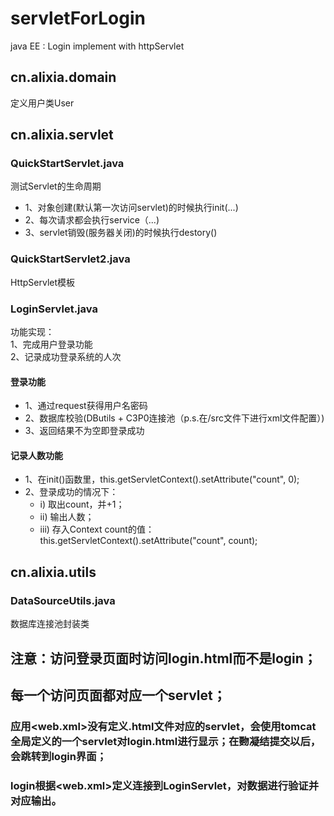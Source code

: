 # servletForLogin
java EE : Login implement with httpServlet

## cn.alixia.domain
定义用户类User
## cn.alixia.servlet
### QuickStartServlet.java
测试Servlet的生命周期<br />
* 1、对象创建(默认第一次访问servlet)的时候执行init(...)
* 2、每次请求都会执行service（...)
* 3、servlet销毁(服务器关闭)的时候执行destory()
### QuickStartServlet2.java
HttpServlet模板
### LoginServlet.java
功能实现：<br />
1、完成用户登录功能<br />
2、记录成功登录系统的人次
#### 登录功能
* 1、通过request获得用户名密码
* 2、数据库校验(DButils + C3P0连接池（p.s.在/src文件下进行xml文件配置）)
* 3、返回结果不为空即登录成功
#### 记录人数功能
* 1、在init()函数里，this.getServletContext().setAttribute("count", 0);
* 2、登录成功的情况下：
  *   i) 取出count，并+1；
  *  ii) 输出人数；
  * iii) 存入Context count的值：this.getServletContext().setAttribute("count", count);
## cn.alixia.utils
### DataSourceUtils.java 
数据库连接池封装类

## 注意：访问登录页面时访问login.html而不是login；
## 每一个访问页面都对应一个servlet；
### 应用<web.xml>没有定义.html文件对应的servlet，会使用tomcat全局定义的一个servlet对login.html进行显示；在覅凝结提交以后，会跳转到login界面；
### login根据<web.xml>定义连接到LoginServlet，对数据进行验证并对应输出。

